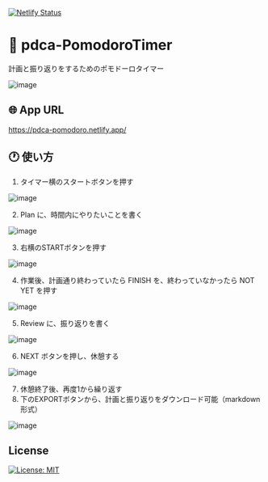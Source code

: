 [![Netlify Status](https://api.netlify.com/api/v1/badges/2649f81c-3b08-440c-8d88-85d29e445f68/deploy-status)](https://app.netlify.com/sites/pdca-pomodoro/deploys)
# :tomato: pdca-PomodoroTimer
計画と振り返りをするためのポモドーロタイマー

![image](https://user-images.githubusercontent.com/38606036/233862405-d6ddbc0d-1977-4ba2-904d-14ed0c4483a7.png)
<!-- もう少しいい感じに使い方書く -->

## :globe_with_meridians: App URL
https://pdca-pomodoro.netlify.app/

## :clock1: 使い方
1. タイマー横のスタートボタンを押す

![image](https://user-images.githubusercontent.com/38606036/233862641-de23a91a-4cb2-4088-a6e4-e477cdb37780.png)

2. Plan に、時間内にやりたいことを書く

![image](https://user-images.githubusercontent.com/38606036/233862689-d23734db-663b-46ea-8e73-2c4a3bcaa18f.png)

3. 右横のSTARTボタンを押す

![image](https://user-images.githubusercontent.com/38606036/233862705-b72fff91-7cfa-4dd7-97ec-e69494f301c0.png)

4. 作業後、計画通り終わっていたら FINISH を、終わっていなかったら NOT YET を押す

![image](https://user-images.githubusercontent.com/38606036/233862730-33b1f907-439b-406d-bd5b-69cc03a1d0ec.png)

5. Review に、振り返りを書く

![image](https://user-images.githubusercontent.com/38606036/233862777-7a8d27ac-84fe-4f0c-9cdf-8a22bb65f1de.png)

6. NEXT ボタンを押し、休憩する

![image](https://user-images.githubusercontent.com/38606036/233862789-8d1768d2-4b93-489f-8d7a-1078c0c4b691.png)

7. 休憩終了後、再度1から繰り返す
8. 下のEXPORTボタンから、計画と振り返りをダウンロード可能（markdown形式）

![image](https://user-images.githubusercontent.com/38606036/233862803-e9ee4cde-5fd4-4343-a16f-43da2ef4d6b3.png)

## License
[![License: MIT](https://img.shields.io/badge/License-MIT-yellow.svg)](https://opensource.org/licenses/MIT)
